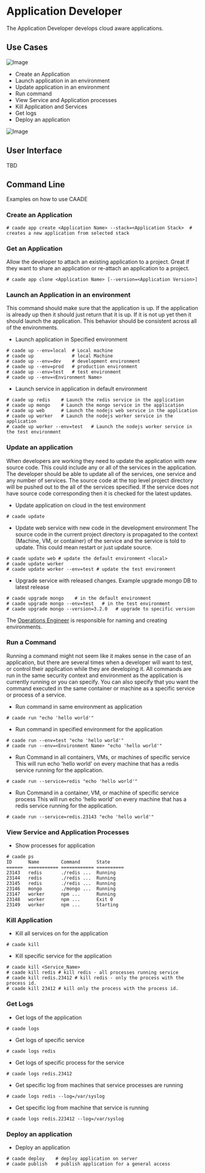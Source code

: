 # Application Developer
The Application Developer develops cloud aware applications.

## Use Cases
![Image](UseCases.png)
* Create an Application
* Launch application in an environment
* Update application in an environment
* Run command
* View Service and Application processes
* Kill Application and Services
* Get logs
* Deploy an application

![Image](UseCases.png)

## User Interface
TBD

## Command Line
Examples on how to use CAADE

### Create an Application
```
# caade app create <Application Name> --stack=<Application Stack>  # creates a new application from selected stack
```

### Get an Application
Allow the developer to attach an existing application to a project.
Great if they want to share an application or re-attach an application to a project.
```
# caade app clone <Application Name> [--version=<Application Version>]
```

### Launch an Application in an environment
This command should make sure that the application is up. If the application is already up
then it should just return that it is up. If it is not up yet then it should launch the application.
This behavior should be consistent across all of the environments.
* Launch application in Specified environment
```
# caade up --env=local  # Local machine
# caade up              # local Machine
# caade up --env=dev    # development environment
# caade up --env=prod   # production environment
# caade up --env=test   # test environment
# caade up --env=<Environment Name>
```
* Launch service in application in default <local> environment
```
# caade up redis    # Launch the redis service in the application
# caade up mongo    # Launch the mongo service in the application
# caade up web      # Launch the nodejs web service in the application
# caade up worker   # Launch the nodejs worker service in the application
# caade up worker --env=test   # Launch the nodejs worker service in the test environment
```

### Update an application
When developers are working they need to update the application with new source code.
This could include any or all of the services in the application. The developer should be able
to update all of the services, one service and any number of services. The source code at the
top level project directory will be pushed out to the all of the services specified. If the service
does not have source code corresponding then it is checked for the latest updates.

* Update application on cloud in the test environment
```
# caade update
```
* Update web service with new code in the development environment
The source code in the current project directory is propagated to the context (Machine, VM, or container) of the
service and the service is told to update. This could mean restart or just update source.
```
# caade update web # update the default environment <local>
# caade update worker
# caade update worker --env=test # update the test environment
```
* Upgrade service with released changes. Example upgrade mongo DB to latest release
```
# caade upgrade mongo    # in the default environment
# caade upgrade mongo --env=test   # in the test environment
# caade upgrade mongo --version=3.2.0   # upgrade to specific version
```
The [Operations Engineer](../OperationsManager/README.md) is responsible for naming and creating environments.

### Run a Command
Running a command might not seem like it makes sense in the case of an application, but there are several times when
a developer will want to test, or control their application while they are developing it. All commands are run in the
same security context and environment as the application is currently running or you can specify. You can also specify
that you want the command executed in the same container or machine as a specific service or process of a service.
* Run command in same environment as application
```
# caade run "echo 'hello world'"
```
* Run command in specified environment for the application
```
# caade run --env=test "echo 'hello world'"
# caade run --env=<Environment Name> "echo 'hello world'"
```
* Run Command in all containers, VMs, or machines of specific service
This will run echo 'hello world' on every machine that has a redis service running for the application.
```
# caade run --service=redis "echo 'hello world'"
```
* Run Command in a container, VM, or machine of specific service process
This will run echo 'hello world' on every machine that has a redis service running for the application.
```
# caade run --service=redis.23143 "echo 'hello world'"
```

### View Service and Application Processes
* Show processes for application
```
# caade ps
ID      Name        Command      State
======  =========== ============ ==========
23143   redis       ./redis ...  Running
23144   redis       ./redis ...  Running
23145   redis       ./redis ...  Running
23146   mongo       ./mongo ...  Running
23147   worker      npm ...      Running
23148   worker      npm ...      Exit 0
23149   worker      npm ...      Starting
```

### Kill Application
* Kill all services on for the application
```
# caade kill
```
* Kill specific service for the application
```
# caade kill <Service_Name>
# caade kill redis # kill redis - all processes running service
# caade kill redis.23412 # kill redis - only the process with the process id.
# caade kill 23412 # kill only the process with the process id.
```
### Get Logs
* Get logs of the application
```
# caade logs
```
* Get logs of specific service
```
# caade logs redis
```
* Get logs of specific process for the service
```
# caade logs redis.23412
```
* Get specific log from machines that service processes are running
```
# caade logs redis --log=/var/syslog
```

* Get specific log from machine that service is running
```
# caade logs redis.223412 --log=/var/syslog
```

### Deploy an application
* Deploy an application
```
# caade deploy    # deploy application on server
# caade publish   # publish application for a general access
```

